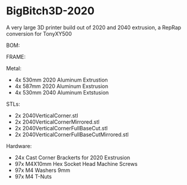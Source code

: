 # BigBitch3D-2020
A very large 3D printer build out of 2020 and 2040 extrusion, a RepRap conversion for TonyXY500

BOM:

FRAME:

Metal:

- 4x 530mm 2020 Aluminum Extrustion
- 4x 587mm 2020 Aluminum Exstrusion
- 4x 530mm 2040 Aluminum Extstusion

STLs:

- 2x 2040VerticalCorner.stl
- 2x 2040VerticalCornerMirrored.stl
- 2x 2040VerticalCornerFullBaseCut.stl
- 2x 2040VerticalCornerFullBaseCutMirrored.stl

Hardware:

- 24x Cast Corner Brackerts for 2020 Exstrusion
- 97x M4X10mm Hex Socket Head Machine Screws
- 97x M4 Washers 9mm
- 97x M4 T-Nuts

